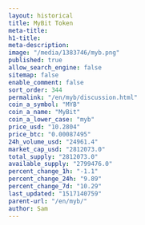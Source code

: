 ```yaml
---
layout: historical
title: MyBit Token
meta-title: 
h1-title: 
meta-description: 
image: "/media/1383746/myb.png"
published: true
allow_search_engine: false
sitemap: false
enable_comment: false
sort_order: 344
permalink: "/en/myb/discussion.html"
coin_a_symbol: "MYB"
coin_a_name: "MyBit"
coin_a_lower_case: "myb"
price_usd: "10.2804"
price_btc: "0.00087495"
24h_volume_usd: "24961.4"
market_cap_usd: "2812073.0"
total_supply: "2812073.0"
available_supply: "2799476.0"
percent_change_1h: "-1.1"
percent_change_24h: "9.89"
percent_change_7d: "10.29"
last_updated: "1517140759"
parent-url: "/en/myb/"
author: Sam
---
```


